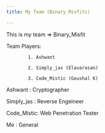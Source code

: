 ```yaml
---
title: My Team (Binary_Misfits)

---
```



This is my team => Binary_Misfit




Team Players: 
            
            1. Ashwant
            
            2. Simply_jas (Elavarasan)
            
            3. Code_Mistic (Goushal K)


Ashwant    : Cryptographer

Simply_jas : Reverse Engeineer 

Code_Mistic: Web Penetration Tester

Me         : General